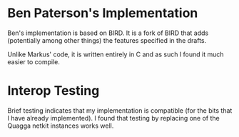 Ben Paterson's Implementation
=============================

Ben's implementation is based on BIRD. It is a fork of BIRD that adds
(potentially among other things) the features specified in the drafts.

Unlike Markus' code, it is written entirely in C and as such I found it much
easier to compile. 

Interop Testing
===============

Brief testing indicates that my implementation is compatible (for the bits that
I have already implemented). I found that testing by replacing one of the
Quagga netkit instances works well.

